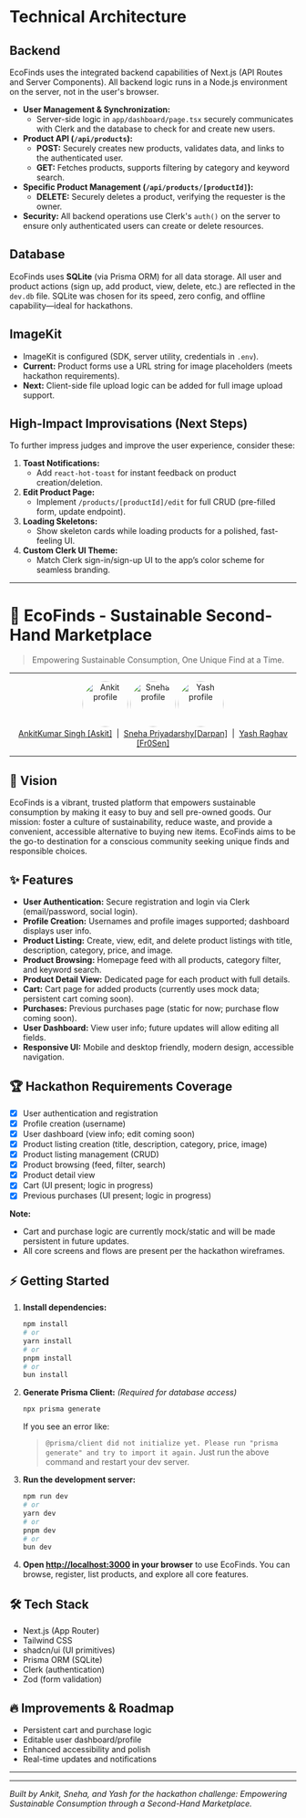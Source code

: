 # Technical Architecture

## Backend

EcoFinds uses the integrated backend capabilities of Next.js (API Routes and Server Components). All backend logic runs in a Node.js environment on the server, not in the user's browser.

- **User Management & Synchronization:**
  - Server-side logic in `app/dashboard/page.tsx` securely communicates with Clerk and the database to check for and create new users.
- **Product API (`/api/products`):**
  - **POST:** Securely creates new products, validates data, and links to the authenticated user.
  - **GET:** Fetches products, supports filtering by category and keyword search.
- **Specific Product Management (`/api/products/[productId]`):**
  - **DELETE:** Securely deletes a product, verifying the requester is the owner.
- **Security:** All backend operations use Clerk's `auth()` on the server to ensure only authenticated users can create or delete resources.

## Database

EcoFinds uses **SQLite** (via Prisma ORM) for all data storage. All user and product actions (sign up, add product, view, delete, etc.) are reflected in the `dev.db` file. SQLite was chosen for its speed, zero config, and offline capability—ideal for hackathons.

## ImageKit

- ImageKit is configured (SDK, server utility, credentials in `.env`).
- **Current:** Product forms use a URL string for image placeholders (meets hackathon requirements).
- **Next:** Client-side file upload logic can be added for full image upload support.

## High-Impact Improvisations (Next Steps)

To further impress judges and improve the user experience, consider these:

1. **Toast Notifications:**
   - Add `react-hot-toast` for instant feedback on product creation/deletion.
2. **Edit Product Page:**
   - Implement `/products/[productId]/edit` for full CRUD (pre-filled form, update endpoint).
3. **Loading Skeletons:**
   - Show skeleton cards while loading products for a polished, fast-feeling UI.
4. **Custom Clerk UI Theme:**
   - Match Clerk sign-in/sign-up UI to the app’s color scheme for seamless branding.

---

# 🌱 EcoFinds - Sustainable Second-Hand Marketplace

> Empowering Sustainable Consumption, One Unique Find at a Time.

---

<div align="center">
   <img src="https://avatars.githubusercontent.com/u/160294709?v=4" alt="Ankit profile" width="80" style="border-radius: 50%" />
   <img src="https://avatars.githubusercontent.com/u/175080629?v=4" alt="Sneha profile" width="80" style="border-radius: 50%" />
   <img src="https://avatars.githubusercontent.com/u/75797212?v=4" alt="Yash profile" width="80" style="border-radius: 50%" />
</div>

<div align="center">
   <a href="https://github.com/AskitEndo">AnkitKumar Singh [Askit]</a> &nbsp;|&nbsp;
   <a href="https://github.com/DarpanEndo">Sneha Priyadarshy[Darpan]</a> &nbsp;|&nbsp;
   <a href="https://github.com/Fr0nSen">Yash Raghav [Fr0Sen]</a>
</div>

---

## 🚀 Vision

EcoFinds is a vibrant, trusted platform that empowers sustainable consumption by making it easy to buy and sell pre-owned goods. Our mission: foster a culture of sustainability, reduce waste, and provide a convenient, accessible alternative to buying new items. EcoFinds aims to be the go-to destination for a conscious community seeking unique finds and responsible choices.

## ✨ Features

- **User Authentication:** Secure registration and login via Clerk (email/password, social login).
- **Profile Creation:** Usernames and profile images supported; dashboard displays user info.
- **Product Listing:** Create, view, edit, and delete product listings with title, description, category, price, and image.
- **Product Browsing:** Homepage feed with all products, category filter, and keyword search.
- **Product Detail View:** Dedicated page for each product with full details.
- **Cart:** Cart page for added products (currently uses mock data; persistent cart coming soon).
- **Purchases:** Previous purchases page (static for now; purchase flow coming soon).
- **User Dashboard:** View user info; future updates will allow editing all fields.
- **Responsive UI:** Mobile and desktop friendly, modern design, accessible navigation.

## 🏆 Hackathon Requirements Coverage

- [x] User authentication and registration
- [x] Profile creation (username)
- [x] User dashboard (view info; edit coming soon)
- [x] Product listing creation (title, description, category, price, image)
- [x] Product listing management (CRUD)
- [x] Product browsing (feed, filter, search)
- [x] Product detail view
- [x] Cart (UI present; logic in progress)
- [x] Previous purchases (UI present; logic in progress)

**Note:**

- Cart and purchase logic are currently mock/static and will be made persistent in future updates.
- All core screens and flows are present per the hackathon wireframes.

## ⚡ Getting Started

1. **Install dependencies:**

   ```bash
   npm install
   # or
   yarn install
   # or
   pnpm install
   # or
   bun install
   ```

2. **Generate Prisma Client:** _(Required for database access)_

   ```bash
   npx prisma generate
   ```

   If you see an error like:

   > `@prisma/client did not initialize yet. Please run "prisma generate" and try to import it again.`
   > Just run the above command and restart your dev server.

3. **Run the development server:**

   ```bash
   npm run dev
   # or
   yarn dev
   # or
   pnpm dev
   # or
   bun dev
   ```

4. **Open [http://localhost:3000](http://localhost:3000) in your browser** to use EcoFinds. You can browse, register, list products, and explore all core features.

## 🛠️ Tech Stack

- Next.js (App Router)
- Tailwind CSS
- shadcn/ui (UI primitives)
- Prisma ORM (SQLite)
- Clerk (authentication)
- Zod (form validation)

## 🔥 Improvements & Roadmap

- Persistent cart and purchase logic
- Editable user dashboard/profile
- Enhanced accessibility and polish
- Real-time updates and notifications

---

---

_Built by Ankit, Sneha, and Yash for the hackathon challenge: Empowering Sustainable Consumption through a Second-Hand Marketplace._

